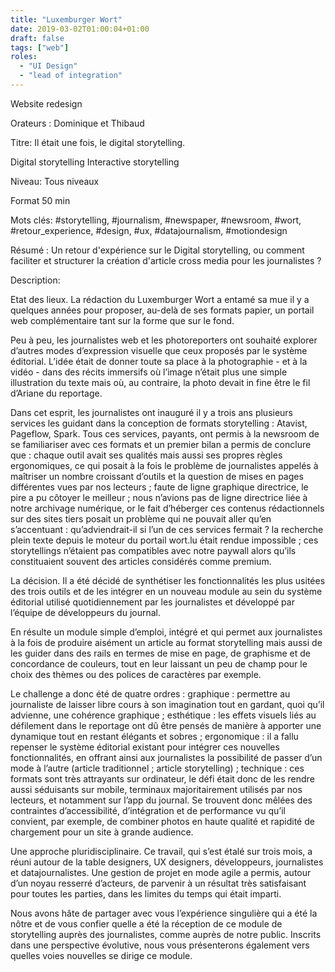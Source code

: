 ```yaml
---
title: "Luxemburger Wort"
date: 2019-03-02T01:00:04+01:00
draft: false
tags: ["web"]
roles:
  - "UI Design"
  - "lead of integration"
---
```


Website redesign

<!--more-->

Orateurs : Dominique et Thibaud

Titre: Il était une fois, le digital storytelling.

Digital storytelling
Interactive storytelling

Niveau: Tous niveaux

Format 50 min

Mots clés: #storytelling, #journalism, #newspaper, #newsroom, #wort, #retour_experience, #design, #ux, #datajournalism, #motiondesign

Résumé :
Un retour d'expérience sur le Digital storytelling, ou comment faciliter et structurer la création d'article cross media pour les journalistes ?

Description:

Etat des lieux.
La rédaction du Luxemburger Wort a entamé sa mue il y a quelques années pour proposer, au-delà de ses formats papier, un portail web complémentaire tant sur la forme que sur le fond.

Peu à peu, les journalistes web et les photoreporters ont souhaité explorer d’autres modes d’expression visuelle que ceux proposés par le système éditorial. L’idée était de donner toute sa place à la photographie - et à la vidéo - dans des récits immersifs où l’image n’était plus une simple illustration du texte mais où, au contraire, la photo devait in fine être le fil d’Ariane du reportage.

Dans cet esprit, les journalistes ont inauguré il y a trois ans plusieurs services les guidant dans la conception de formats storytelling : Atavist, Pageflow, Spark. Tous ces services, payants, ont permis à la newsroom de se familiariser avec ces formats et un premier bilan a permis de conclure que :
chaque outil avait ses qualités mais aussi ses propres règles ergonomiques, ce qui posait à la fois le problème de journalistes appelés à maîtriser un nombre croissant d’outils et la question de mises en pages différentes vues par nos lecteurs ;
faute de ligne graphique directrice, le pire a pu côtoyer le meilleur ;
nous n’avions pas de ligne directrice liée à notre archivage numérique, or le fait d’héberger ces contenus rédactionnels sur des sites tiers posait un problème qui ne pouvait aller qu’en s’accentuant : qu’adviendrait-il si l’un de ces services fermait ?
la recherche plein texte depuis le moteur du portail wort.lu était rendue impossible ;
ces storytellings n’étaient pas compatibles avec notre paywall alors qu’ils constituaient souvent des articles considérés comme premium.

La décision.
Il a été décidé de synthétiser les fonctionnalités les plus usitées des trois outils et de les intégrer en un nouveau module au sein du système éditorial utilisé quotidiennement par les journalistes et développé par l’équipe de développeurs du journal.

En résulte un module simple d’emploi, intégré et qui permet aux journalistes à la fois de produire aisément un article au format storytelling mais aussi de les guider dans des rails en termes de mise en page, de graphisme et de concordance de couleurs, tout en leur laissant un peu de champ pour le choix des thèmes ou des polices de caractères par exemple.

Le challenge a donc été de quatre ordres :
graphique : permettre au journaliste de laisser libre cours à son imagination tout en gardant, quoi qu’il advienne, une cohérence graphique ;
esthétique : les effets visuels liés au défilement dans le reportage ont dû être pensés de manière à apporter une dynamique tout en restant élégants et sobres ;
ergonomique : il a fallu repenser le système éditorial existant pour intégrer ces nouvelles fonctionnalités, en offrant ainsi aux journalistes la possibilité de passer d’un mode à l’autre (article traditionnel ; article storytelling) ;
technique : ces formats sont très attrayants sur ordinateur, le défi était donc de les rendre aussi séduisants sur mobile, terminaux majoritairement utilisés par nos lecteurs, et notamment sur l’app du journal. Se trouvent donc mêlées des contraintes d’accessibilité, d’intégration et de performance vu qu’il convient, par exemple, de combiner photos en haute qualité et rapidité de chargement pour un site à grande audience.

Une approche pluridisciplinaire.
Ce travail, qui s’est étalé sur trois mois, a réuni autour de la table designers, UX designers, développeurs, journalistes et datajournalistes. Une gestion de projet en mode agile a permis, autour d’un noyau resserré d’acteurs, de parvenir à un résultat très satisfaisant pour toutes les parties, dans les limites du temps qui était imparti.

Nous avons hâte de partager avec vous l’expérience singulière qui a été la nôtre et de vous confier quelle a été la réception de ce module de storytelling auprès des journalistes, comme auprès de notre public. Inscrits dans une perspective évolutive, nous vous présenterons également vers quelles voies nouvelles se dirige ce module.
